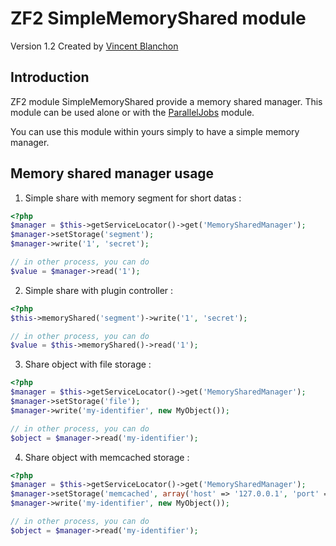 ZF2 SimpleMemoryShared module
============

Version 1.2 Created by [Vincent Blanchon](http://developpeur-zend-framework.fr/)

Introduction
------------

ZF2 module SimpleMemoryShared provide a memory shared manager.
This module can be used alone or with the [ParallelJobs](https://github.com/blanchonvincent/ParallelJobs) module.

You can use this module within yours simply to have a simple memory manager.

Memory shared manager usage
------------

1) Simple share with memory segment for short datas :
    
```php
<?php
$manager = $this->getServiceLocator()->get('MemorySharedManager');
$manager->setStorage('segment');
$manager->write('1', 'secret');

// in other process, you can do
$value = $manager->read('1');
```

2) Simple share with plugin controller :
    
```php
<?php
$this->memoryShared('segment')->write('1', 'secret');

// in other process, you can do
$value = $this->memoryShared()->read('1');
```

3) Share object with file storage :
    
```php
<?php
$manager = $this->getServiceLocator()->get('MemorySharedManager');
$manager->setStorage('file');
$manager->write('my-identifier', new MyObject());

// in other process, you can do
$object = $manager->read('my-identifier');
```

4) Share object with memcached storage :
    
```php
<?php
$manager = $this->getServiceLocator()->get('MemorySharedManager');
$manager->setStorage('memcached', array('host' => '127.0.0.1', 'port' => 11211));
$manager->write('my-identifier', new MyObject());

// in other process, you can do
$object = $manager->read('my-identifier');
```